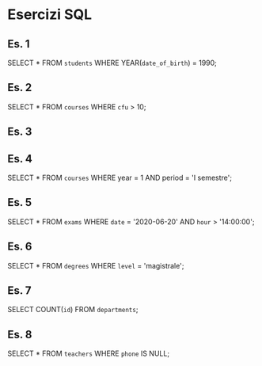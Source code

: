# Esercizi SQL

## Es. 1

SELECT \* FROM `students` WHERE YEAR(`date_of_birth`) = 1990;

## Es. 2

SELECT \* FROM `courses` WHERE `cfu` > 10;

## Es. 3

## Es. 4

SELECT \* FROM `courses` WHERE year = 1 AND period = 'I semestre';

## Es. 5

SELECT \* FROM `exams` WHERE `date` = '2020-06-20' AND `hour` > '14:00:00';

## Es. 6

SELECT \* FROM `degrees` WHERE `level` = 'magistrale';

## Es. 7

SELECT COUNT(`id`) FROM `departments`;

## Es. 8

SELECT \* FROM `teachers` WHERE `phone` IS NULL;
